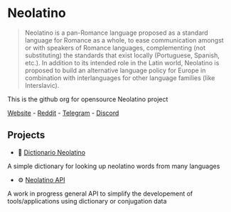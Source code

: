 # Neolatino

> Neolatino is a pan-Romance language proposed as a standard language for Romance as a whole, to ease communication amongst or with speakers of Romance languages, complementing (not substituting) the standards that exist locally (Portuguese, Spanish, etc.). In addition to its intended role in the Latin world, Neolatino is proposed to build an alternative language policy for Europe in combination with interlanguages for other language families (like Interslavic).

This is the github org for opensource Neolatino project

[Website](https://neolatino.eu/) - [Reddit](https://www.reddit.com/r/neolatino/) - [Telegram](https://t.me/joinchat/J3GsHhaquEk9snRgnJF8fQ) - [Discord](https://discord.com/invite/d6rX7DQ9mF)

## Projects

- 📖 [Dictionario Neolatino](https://github.com/neolatino/dictionario)

A simple dictionary for looking up neolatino words from many languages

- ⚙️ [Neolatino API](https://github.com/neolatino/neolatino-api)

A work in progress general API to simplify the developement of tools/applications using dictionary or conjugation data
